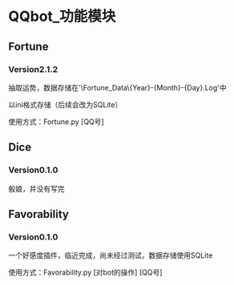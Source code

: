 # QQbot_功能模块

## Fortune
### Version2.1.2

抽取运势，数据存储在'\Fortune_Data\\{Year}-{Month}-{Day}.Log'中

以ini格式存储（后续会改为SQLite）

使用方式：Fortune.py [QQ号]

## Dice
### Version0.1.0

骰娘，并没有写完

## Favorability
### Version0.1.0

一个好感度插件，临近完成，尚未经过测试，数据存储使用SQLite

使用方式：Favorability.py [对bot的操作] [QQ号]
